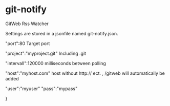 git-notify
==========

GitWeb Rss Watcher

Settings are stored in a jsonfile named git-notify.json.

"port":80
Target port

"project":"myproject.git"
Including .git

"intervall":120000
milliseconds between polling
	
"host":"myhost.com"
host without http:// ect. , /gitweb will automatically be added
	
"user":"myuser"
"pass":"mypass"

}
